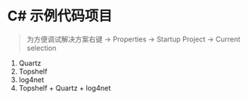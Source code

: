# C# 示例代码项目

> 为方便调试解决方案右键 -> Properties -> Startup Project -> Current selection

1. Quartz
1. Topshelf
1. log4net
1. Topshelf + Quartz + log4net
